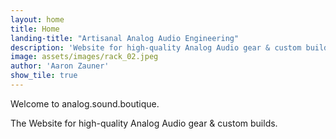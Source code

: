 ```yaml
---
layout: home
title: Home
landing-title: "Artisanal Analog Audio Engineering"
description: 'Website for high-quality Analog Audio gear & custom builds'
image: assets/images/rack_02.jpeg
author: 'Aaron Zauner'
show_tile: true
---
```


Welcome to analog.sound.boutique.

The Website for high-quality Analog Audio gear & custom builds.


